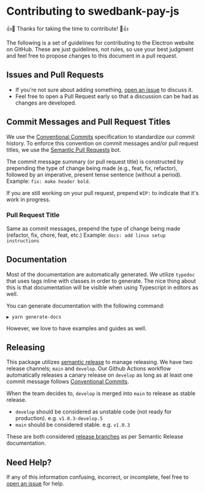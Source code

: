 # Contributing to swedbank-pay-js

:+1::tada: Thanks for taking the time to contribute! :tada::+1:

The following is a set of guidelines for contributing to the Electron website on
GitHub. These are just guidelines, not rules, so use your best judgment and feel
free to propose changes to this document in a pull request.

## Issues and Pull Requests

- If you're not sure about adding something, [open an issue][] to discuss it.
- Feel free to open a Pull Request early so that a discussion can be had as
  changes are developed.

## Commit Messages and Pull Request Titles

We use the [Conventional Commits][] specification to standardize our commit
history. To enforce this convention on commit messages and/or pull request
titles, we use the [Semantic Pull Requests][] bot.

The commit message summary (or pull request title) is constructed by prepending
the type of change being made (e.g., feat, fix, refactor), followed by an
imperative, present tense sentence (without a period). Example:
`fix: make header bold`.

If you are still working on your pull request, prepend `WIP:` to indicate that
it's work in progress.

### Pull Request Title

Same as commit messages, prepend the type of change being made (refactor, fix,
chore, feat, etc.) Example: `docs: add linux setup instructions`

## Documentation

Most of the documentation are automatically generated. We utilize `typedoc` that
uses tags inline with classes in order to generate. The nice thing about this is
that documentation will be visible when using Typescript in editors as well.

You can generate documentation with the following command:

```shell
▶ yarn generate-docs
```

However, we love to have examples and guides as well.

## Releasing

This package utilizes [semantic release][] to manage releasing. We have two
release channels; `main` and `develop`. Our Github Actions workflow
automatically releases a canary release on `develop` as long as at least one
commit message follows [Conventional Commits][].

When the team decides to, `develop` is merged into `main` to release as stable
release.

- `develop` should be considered as unstable code (not ready for production).
  e.g. `v1.0.3-develop.5`
- `main` should be considered stable. e.g. `v1.0.3`

These are both considered [release branches][] as per Semantic Release
documentation.

## Need Help?

If any of this information confusing, incorrect, or incomplete, feel free to
[open an issue][] for help.

[semantic release]: https://github.com/semantic-release/semantic-release
[conventional commits]: https://www.conventionalcommits.org/en/v1.0.0/
[open an issue]: https://github.com/SwedbankPay/swedbank-pay-js/issues/new
[semantic pull requests]: https://github.com/probot/semantic-pull-requests
[release branches]:
  https://semantic-release.gitbook.io/semantic-release/usage/workflow-configuration#branch-types
